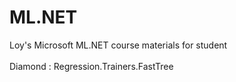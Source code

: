 # ML.NET
Loy's Microsoft ML.NET course materials for student<br>
<br>
Diamond : Regression.Trainers.FastTree<br>
<br>
